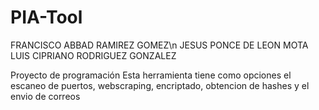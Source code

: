 # PIA-Tool
FRANCISCO ABBAD RAMIREZ GOMEZ\n
JESUS PONCE DE LEON MOTA
LUIS CIPRIANO RODRIGUEZ GONZALEZ

Proyecto de programación
Esta herramienta tiene como opciones el escaneo de puertos, webscraping, encriptado, obtencion de hashes y el envio de correos

